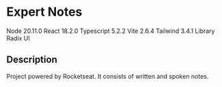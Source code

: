 # Expert Notes

Node 20.11.0
React 18.2.0
Typescript 5.2.2
Vite 2.6.4
Tailwind 3.4.1
Library Radix UI

## Description

Project powered by Rocketseat.
It consists of written and spoken notes.
